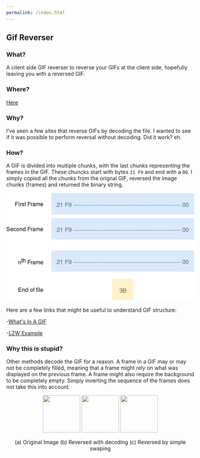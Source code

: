 ```yaml
---
permalink: /index.html
---
```

## Gif Reverser
### What?
A cilent side GIF reverser to reverse your GIFs at the client side, hopefully leaving you with a reversed GIF.

### Where?
[Here](https://dumbboi.github.io/GifReverser/)

### Why?
I've seen a few sites that reverse GIFs by decoding the file. I wanted to see if it was possible to perform reversal without decoding. Did it work? eh.

### How?
A GIF is divided into multiple chunks, with the last chunks representing the frames in the GIF. These chuncks start with bytes ```21 F9``` and end with a ```00```. I simply copied all the chunks from the orignal GIF, reversed the image chunks (frames) and returned the binary string.
<p align = 'center'>
  <img src = 'https://github.com/DumbBoi/GifReverser/blob/master/resources/GIF%20Guide.png'>
</p>
Here are a few links that might be useful to understand GIF structure:

-[What's In A GIF](http://giflib.sourceforge.net/whatsinagif/bits_and_bytes.html)

-[LZW Example](https://www.youtube.com/watch?v=8uFqfZOiwMc)

### Why this is stupid?
Other methods decode the GIF for a reason. A frame in a GIF may or may not be completely filled, meaning that a frame might rely on what was displayed on the previous frame. A frame might also require the background to be completely empty. Simply inverting the sequence of the frames does not take this into account.

<p align = 'center'>
  <image src = 'https://github.com/DumbBoi/GifReverser/blob/master/resources/test6.gif' width = 100 height = 100>
  <image src = 'https://github.com/DumbBoi/GifReverser/blob/master/resources/result1.gif' width = 100 height = 100>  
  <image src = 'https://github.com/DumbBoi/GifReverser/blob/master/resources/result2.gif' width = 100 height = 100>
  <p align = 'center'>
  (a) Original Image (b) Reversed with decoding (c) Reversed by simple swaping
  </p>
</p>
